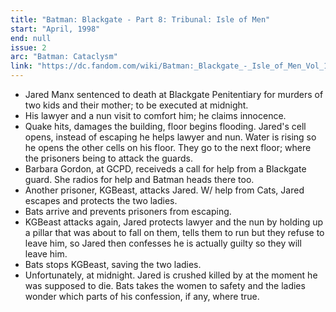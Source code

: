 ```yaml
---
title: "Batman: Blackgate - Part 8: Tribunal: Isle of Men"
start: "April, 1998"
end: null
issue: 2
arc: "Batman: Cataclysm"
link: "https://dc.fandom.com/wiki/Batman:_Blackgate_-_Isle_of_Men_Vol_1_1"
---
```


- Jared Manx sentenced to death at Blackgate Penitentiary for murders of two kids and their mother; to be executed at midnight.
- His lawyer and a nun visit to comfort him; he claims innocence.
- Quake hits, damages the building, floor begins flooding. Jared's cell opens, instead of escaping he helps lawyer and nun. Water is rising so he opens the other cells on his floor. They go to the next floor; where the prisoners being to attack the guards.
- Barbara Gordon, at GCPD, receiveds a call for help from a Blackgate guard. She radios for help and Batman heads there too.
- Another prisoner, KGBeast, attacks Jared. W/ help from Cats, Jared escapes and protects the two ladies.
- Bats arrive and prevents prisoners from escaping.
- KGBeast attacks again, Jared protects lawyer and the nun by holding up a pillar that was about to fall on them, tells them to run but they refuse to leave him, so Jared then confesses he is actually guilty so they will leave him.
- Bats stops KGBeast, saving the two ladies.
- Unfortunately, at midnight. Jared is crushed killed by at the moment he was supposed to die. Bats takes the women to safety and the ladies wonder which parts of his confession, if any, where true.
